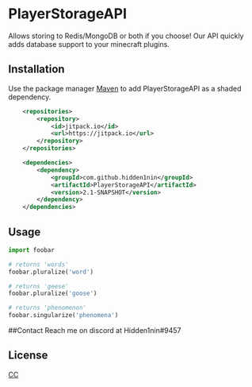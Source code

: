 # PlayerStorageAPI
Allows storing to Redis/MongoDB or both if you choose! 
Our API quickly adds database support to your minecraft plugins.

## Installation

Use the package manager [Maven](https://maven.apache.org/) to add PlayerStorageAPI as a shaded dependency.

```xml
    <repositories>
        <repository>
            <id>jitpack.io</id>
            <url>https://jitpack.io</url>
        </repository>
    </repositories>

    <dependencies>
        <dependency>
            <groupId>com.github.hidden1nin</groupId>
            <artifactId>PlayerStorageAPI</artifactId>
            <version>2.1-SNAPSHOT</version>
        </dependency>
    </dependencies>
```

## Usage

```python
import foobar

# returns 'words'
foobar.pluralize('word')

# returns 'geese'
foobar.pluralize('goose')

# returns 'phenomenon'
foobar.singularize('phenomena')
```
##Contact
Reach me on discord at Hidden1nin#9457

## License
[CC](https://creativecommons.org/)
